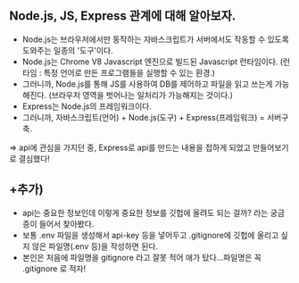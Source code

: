 ## Node.js, JS, Express 관계에 대해 알아보자.

- Node.js는 브라우저에서만 동작하는 자바스크립트가 서버에서도 작동할 수 있도록 도와주는 일종의 '도구'이다.
- Node.js는 Chrome V8 Javascript 엔진으로 빌드된 Javascript 런타임이다. (런타임 : 특정 언어로 만든 프로그램들을 실행할 수 있는 환경.)
- 그러니까, Node.js를 통해 JS를 사용하여 DB를 제어하고 파일을 읽고 쓰는게 가능해진다. (브라우저 영역을 벗어나는 일처리가 가능해지는 것이다.)  
- Express는 Node.js의 프레임워크이다.
- 그러니까, 자바스크립트(언어) + Node.js(도구) + Express(프레임워크) = 서버구축.


=> api에 관심을 가지던 중, Express로 api를 만드는 내용을 접하게 되었고 만들어보기로 결심했다!

## +추가)
- api는 중요한 정보인데 이렇게 중요한 정보를 깃헙에 올려도 되는 걸까? 라는 궁금증이 들어서 찾아봤다.
- 보통 .env 파일을 생성해서 api-key 등을 넣어두고 .gitignore에 깃헙에 올리고 싶지 않은 파일명(.env 등)을 작성하면 된다.
- 본인은 처음에 파일명을 gitignore 라고 잘못 적어 애가 탔다...파일명은 꼭 .gitignore 로 적자! 
